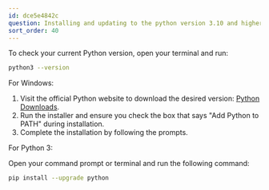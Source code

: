 ```yaml
---
id: dce5e4842c
question: Installing and updating to the python version 3.10 and higher
sort_order: 40
---
```


To check your current Python version, open your terminal and run:

```bash
python3 --version
```

For Windows:

1. Visit the official Python website to download the desired version: [Python Downloads](https://www.python.org/downloads/).
2. Run the installer and ensure you check the box that says "Add Python to PATH" during installation.
3. Complete the installation by following the prompts.

For Python 3:

Open your command prompt or terminal and run the following command:

```bash
pip install --upgrade python
```